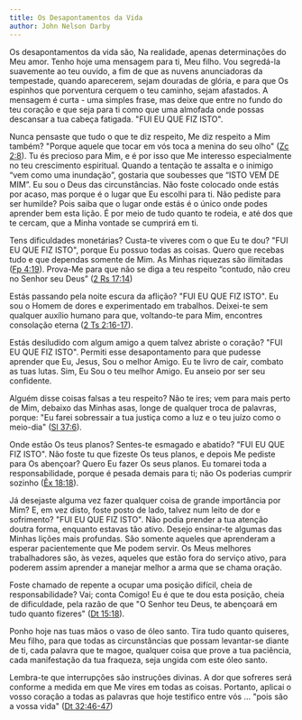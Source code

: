```yaml
---
title: Os Desapontamentos da Vida
author: John Nelson Darby
---
```


Os desapontamentos da vida são, Na realidade, apenas determinações do Meu amor. Tenho hoje uma mensagem para ti, Meu filho. Vou segredá-la suavemente ao teu ouvido, a fim de que as nuvens anunciadoras da tempestade, quando aparecerem, sejam douradas de glória, e para que Os espinhos que porventura cerquem o teu caminho, sejam afastados. A mensagem é curta - uma simples frase, mas deixe que entre no fundo do teu coração e que seja para ti como que uma almofada onde possas descansar a tua cabeça fatigada. "FUI EU QUE FIZ ISTO".

Nunca pensaste que tudo o que te diz respeito, Me diz respeito a Mim também? "Porque aquele que tocar em vós toca a menina do seu olho" ([Zc 2:8](https://www.bibliaonline.com.br/acf/zc/2/8)). Tu és precioso para Mim, e é por isso que Me interesso especialmente no teu crescimento espiritual. Quando a tentação te assalta e o inimigo “vem como uma inundação”, gostaria que soubesses que “ISTO VEM DE MIM”. Eu sou o Deus das circunstâncias. Não foste colocado onde estás por acaso, mas porque é o lugar que Eu escolhi para ti. Não pediste para ser humilde? Pois saiba que o lugar onde estás é o único onde podes aprender bem esta lição. É por meio de tudo quanto te rodeia, e até dos que te cercam, que a Minha vontade se cumprirá em ti.

Tens dificuldades monetárias? Custa-te viveres com o que Eu te dou? "FUI EU QUE FIZ ISTO", porque Eu possuo todas as coisas. Quero que recebas tudo e que dependas somente de Mim. As Minhas riquezas são ilimitadas ([Fp 4:19](https://www.bibliaonline.com.br/acf/fp/4/19)). Prova-Me para que não se diga a teu respeito “contudo, não creu no Senhor seu Deus” ([2 Rs 17:14](https://www.bibliaonline.com.br/acf/2rs/17/14))

Estás passando pela noite escura da aflição? "FUI EU QUE FIZ ISTO". Eu sou o Homem de dores e experimentado em trabalhos. Deixei-te sem qualquer auxílio humano para que, voltando-te para Mim, encontres consolação eterna ([2 Ts 2:16-17](https://www.bibliaonline.com.br/acf/2ts/2/16-17)).

Estás desiludido com algum amigo a quem talvez abriste o coração? "FUI EU QUE FIZ ISTO". Permiti esse desapontamento para que pudesse aprender que Eu, Jesus, Sou o melhor Amigo. Eu te livro de cair, combato as tuas lutas. Sim, Eu Sou o teu melhor Amigo. Eu anseio por ser seu confidente.

Alguém disse coisas falsas a teu respeito? Não te ires; vem para mais perto de Mim, debaixo das Minhas asas, longe de qualquer troca de palavras, porque: "Eu farei sobressair a tua justiça como a luz e o teu juízo como o meio-dia" ([Sl 37:6](https://www.bibliaonline.com.br/acf/sl/37/6)).

Onde estão Os teus planos? Sentes-te esmagado e abatido? "FUI EU QUE FIZ ISTO". Não foste tu que fizeste Os teus planos, e depois Me pediste para Os abençoar? Quero Eu fazer Os seus planos. Eu tomarei toda a responsabilidade, porque é pesada demais para ti; não Os poderias cumprir sozinho ([Êx 18:18](https://www.bibliaonline.com.br/acf/ex/18/18)).

Já desejaste alguma vez fazer qualquer coisa de grande importância por Mim? E, em vez disto, foste posto de lado, talvez num leito de dor e sofrimento? "FUI EU QUE FIZ ISTO". Não podia prender a tua atenção doutra forma, enquanto estavas tão ativo. Desejo ensinar-te algumas das Minhas lições mais profundas. São somente aqueles que aprenderam a esperar pacientemente que Me podem servir. Os Meus melhores trabalhadores são, às vezes, aqueles que estão fora do serviço ativo, para poderem assim aprender a manejar melhor a arma que se chama oração.

Foste chamado de repente a ocupar uma posição difícil, cheia de responsabilidade? Vai; conta Comigo! Eu é que te dou esta posição, cheia de dificuldade, pela razão de que "O Senhor teu Deus, te abençoará em tudo quanto fizeres" ([Dt 15:18](https://www.bibliaonline.com.br/acf/dt/15/18)).

Ponho hoje nas tuas mãos o vaso de óleo santo. Tira tudo quanto quiseres, Meu filho, para que todas as circunstâncias que possam levantar-se diante de ti, cada palavra que te magoe, qualquer coisa que prove a tua paciência, cada manifestação da tua fraqueza, seja ungida com este óleo santo.

Lembra-te que interrupções são instruções divinas. A dor que sofreres será conforme a medida em que Me vires em todas as coisas. Portanto, aplicai o vosso coração a todas as palavras que hoje testifico entre vós … "pois são a vossa vida" ([Dt 32:46-47](https://www.bibliaonline.com.br/acf/dt/32/46,47))
